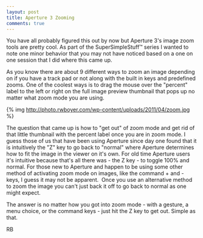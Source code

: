 ```yaml
---
layout: post
title: Aperture 3 Zooming
comments: true
---
```

You have all probably figured this out by now but Aperture 3's image zoom tools are pretty cool. As part of the SuperSimpleStuff™ series I wanted to note one minor behavior that you may not have noticed based on a one on one session that I did where this came up.

As you know there are about 9 different ways to zoom an image depending on if you have a track pad or not along with the built in keys and predefined zooms. One of the coolest ways is to drag the mouse over the "percent" label to the left or right on the full image preview thumbnail that pops up no matter what zoom mode you are using.

{% img http://photo.rwboyer.com/wp-content/uploads/2011/04/zoom.jpg %}

The question that came up is how to "get out" of zoom mode and get rid of that little thumbnail with the percent label once you are in zoom mode. I guess those of us that have been using Aperture since day one found that it is intuitively the "Z" key to go back to "normal" where Aperture determines how to fit the image in the viewer on it's own. For old time Aperture users it's intuitive because that's all there was - the Z key - to toggle 100% and normal. For those new to Aperture and happen to be using some other method of activating zoom mode on images, like the command + and - keys, I guess it may not be apparent.  Once you use an alternative method to zoom the image you can't just back it off to go back to normal as one might expect.

The answer is no matter how you got into zoom mode - with a gesture, a menu choice, or the command keys - just hit the Z key to get out. Simple as that.

RB